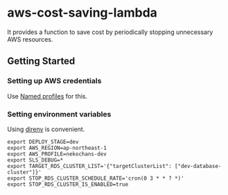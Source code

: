 # aws-cost-saving-lambda
It provides a function to save cost by periodically stopping unnecessary AWS resources.

## Getting Started

### Setting up AWS credentials

Use [Named profiles](https://docs.aws.amazon.com/cli/latest/userguide/cli-configure-profiles.html) for this.

### Setting environment variables

Using [direnv](https://github.com/direnv/direnv) is convenient.

```
export DEPLOY_STAGE=dev
export AWS_REGION=ap-northeast-1
export AWS_PROFILE=nekochans-dev
export SLS_DEBUG=*
export TARGET_RDS_CLUSTER_LIST='{"targetClusterList": ["dev-database-cluster"]}'
export STOP_RDS_CLUSTER_SCHEDULE_RATE='cron(0 3 * * ? *)'
export STOP_RDS_CLUSTER_IS_ENABLED=true
```
